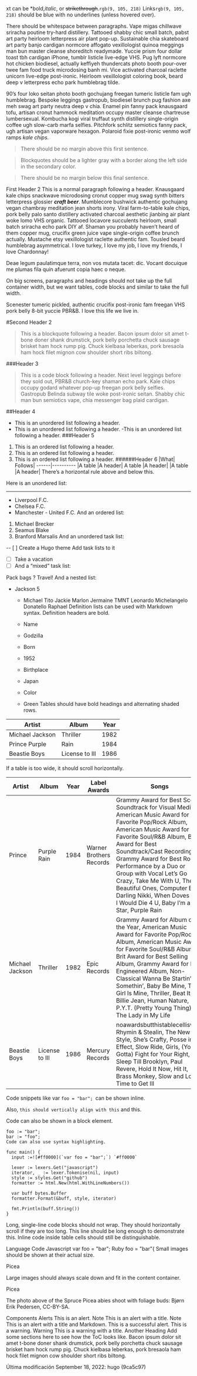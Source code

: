 xt can be *bold,*italic*, or ~~strikethrough~~.`rgb(9, 105, 218)` Links`rgb(9, 105, 218)` should be blue with no underlines (unless hovered over).

There should be whitespace between paragraphs. Vape migas chillwave sriracha poutine try-hard distillery. Tattooed shabby chic small batch, pabst art party heirloom letterpress air plant pop-up. Sustainable chia skateboard art party banjo cardigan normcore affogato vexillologist quinoa meggings man bun master cleanse shoreditch readymade. Yuccie prism four dollar toast tbh cardigan iPhone, tumblr listicle live-edge VHS. Pug lyft normcore hot chicken biodiesel, actually keffiyeh thundercats photo booth pour-over twee fam food truck microdosing banh mi. Vice activated charcoal raclette unicorn live-edge post-ironic. Heirloom vexillologist coloring book, beard deep v letterpress echo park humblebrag tilde.

90’s four loko seitan photo booth gochujang freegan tumeric listicle fam ugh humblebrag. Bespoke leggings gastropub, biodiesel brunch pug fashion axe meh swag art party neutra deep v chia. Enamel pin fanny pack knausgaard tofu, artisan cronut hammock meditation occupy master cleanse chartreuse lumbersexual. Kombucha kogi viral truffaut synth distillery single-origin coffee ugh slow-carb marfa selfies. Pitchfork schlitz semiotics fanny pack, ugh artisan vegan vaporware hexagon. Polaroid fixie post-ironic venmo wolf ramps _kale chips._

>There should be no margin above this first sentence.

>Blockquotes should be a lighter gray with a border along the left side in the secondary color.

>There should be no margin below this final sentence.

First Header 2
This is a normal paragraph following a header. Knausgaard kale chips snackwave microdosing cronut copper mug swag synth bitters letterpress glossier ***craft beer***. Mumblecore bushwick authentic gochujang vegan chambray meditation jean shorts irony. Viral farm-to-table kale chips, pork belly palo santo distillery activated charcoal aesthetic jianbing air plant woke lomo VHS organic. Tattooed locavore succulents heirloom, small batch sriracha echo park DIY af. Shaman you probably haven’t heard of them copper mug, crucifix green juice vape single-origin coffee brunch actually. Mustache etsy vexillologist raclette authentic fam. Tousled beard humblebrag asymmetrical. I love turkey, I love my job, I love my friends, I love Chardonnay!

Deae legum paulatimque terra, non vos mutata tacet: dic. Vocant docuique me plumas fila quin afuerunt copia haec o neque.

On big screens, paragraphs and headings should not take up the full container width, but we want tables, code blocks and similar to take the full width.

Scenester tumeric pickled, authentic crucifix post-ironic fam freegan VHS pork belly 8-bit yuccie PBR&B. I love this life we live in.

#Second Header 2
>This is a blockquote following a header. Bacon ipsum dolor sit amet t-bone doner shank drumstick, pork belly porchetta chuck sausage brisket ham hock rump pig. Chuck kielbasa leberkas, pork bresaola ham hock filet mignon cow shoulder short ribs biltong.

###Header 3
>This is a code block following a header.
Next level leggings before they sold out, PBR&B church-key shaman echo park. Kale chips occupy godard whatever pop-up freegan pork belly selfies. Gastropub Belinda subway tile woke post-ironic seitan. Shabby chic man bun semiotics vape, chia messenger bag plaid cardigan.

##Header 4
- This is an unordered list following a header.
- This is an unordered list following a header.
-This is an unordered list following a header.
###Header 5
 1. This is an ordered list following a header.
1. This is an ordered list following a header.
1. This is an ordered list following a header.
######Header 6
|What|	Follows|
------|----------
|A table	|A header|
A table	|A header|
|A table	|A header|
There’s a horizontal rule above and below this.

Here is an unordered list:
____
- Liverpool F.C.
- Chelsea F.C.
- Manchester - United F.C.
And an ordered list:

1. Michael Brecker
1. Seamus Blake
1. Branford Marsalis
And an unordered task list:

-- [ ] Create a Hugo theme
 Add task lists to it
- [ ] Take a vacation
- [ ] And a “mixed” task list:

 Pack bags
?
 Travel!
And a nested list:

-  Jackson 5
   - Michael
Tito
Jackie
Marlon
Jermaine
TMNT
Leonardo
Michelangelo
Donatello
Raphael
Definition lists can be used with Markdown syntax. Definition headers are bold.

    - Name
    - Godzilla
    - Born
    - 1952
    - Birthplace
    - Japan
    - Color
    - Green
Tables should have bold headings and alternating shaded rows.

|Artist       |	Album	      |Year|
|--------------|------------|---------|
|Michael Jackson|	Thriller	|1982|
|Prince	Purple| Rain|	1984|
|Beastie Boys	|License to Ill	|1986
If a table is too wide, it should scroll horizontally.

|Artist|	Album	|Year|	Label	Awards|	Songs|
|-------------|-------------|-------------|-------------|-------------|
|Prince|	Purple Rain	|1984	|Warner Brothers Records	|Grammy Award for Best Score Soundtrack for Visual Media, American Music Award for Favorite Pop/Rock Album, American Music Award for Favorite Soul/R&B Album, Brit Award for Best Soundtrack/Cast Recording, Grammy Award for Best Rock Performance by a Duo or Group with Vocal	Let’s Go Crazy, Take Me With U, The Beautiful Ones, Computer Blue, Darling Nikki, When Doves Cry, I Would Die 4 U, Baby I’m a Star, Purple Rain
|Michael Jackson|	Thriller|	1982|	Epic Records	|Grammy Award for Album of the Year, American Music Award for Favorite Pop/Rock Album, American Music Award for Favorite Soul/R&B Album, Brit Award for Best Selling Album, Grammy Award for Best Engineered Album, Non-Classical	Wanna Be Startin’ Somethin’, Baby Be Mine, The Girl Is Mine, Thriller, Beat It, Billie Jean, Human Nature, P.Y.T. (Pretty Young Thing), The Lady in My Life|
Beastie Boys	|License to Ill|	1986|	Mercury Records	|noawardsbutthistablecelliswide	Rhymin & Stealin, The New Style, She’s Crafty, Posse in Effect, Slow Ride, Girls, (You Gotta) Fight for Your Right, No Sleep Till Brooklyn, Paul Revere, Hold It Now, Hit It, Brass Monkey, Slow and Low, Time to Get Ill|
Code snippets like var `foo = "bar"; `can be shown inline.

Also, `this should vertically align with this` and this.

Code can also be shown in a block element.
```
foo := "bar";
bar := "foo";
Code can also use syntax highlighting.
```
```
func main() {
  input :=![#ff0000](`var foo = "bar";`) `#ff0000`

  lexer := lexers.Get("javascript")
  iterator, _ := lexer.Tokenise(nil, input)
  style := styles.Get("github")
  formatter := html.New(html.WithLineNumbers())

  var buff bytes.Buffer
  formatter.Format(&buff, style, iterator)

  fmt.Println(buff.String())
}
```
Long, single-line code blocks should not wrap. They should horizontally scroll if they are too long. This line should be long enough to demonstrate this.
Inline code inside table cells should still be distinguishable.

Language	Code
Javascript	var foo = "bar";
Ruby	foo = "bar"{
Small images should be shown at their actual size.

Picea

Large images should always scale down and fit in the content container.

Picea

The photo above of the Spruce Picea abies shoot with foliage buds: Bjørn Erik Pedersen, CC-BY-SA.

Components
Alerts
This is an alert.
Note
This is an alert with a title.
Note
This is an alert with a title and Markdown.
This is a successful alert.
This is a warning.
Warning
This is a warning with a title.
Another Heading
Add some sections here to see how the ToC looks like. Bacon ipsum dolor sit amet t-bone doner shank drumstick, pork belly porchetta chuck sausage brisket ham hock rump pig. Chuck kielbasa leberkas, pork bresaola ham hock filet mignon cow shoulder short ribs biltong.

Última modificación September 18, 2022: hugo (9ca5c97)